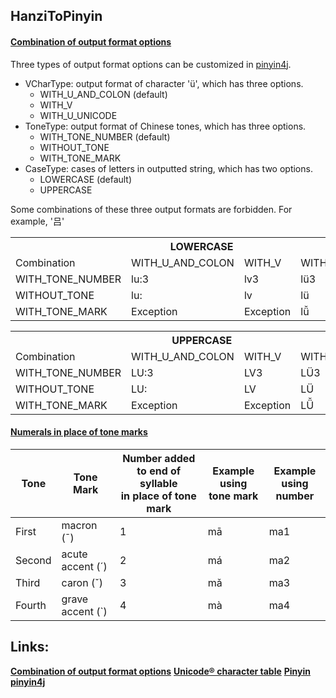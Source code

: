 ## HanziToPinyin

#### [Combination of output format options](http://pinyin4j.sourceforge.net/html/combination.html)
Three types of output format options can be customized in [pinyin4j](http://pinyin4j.sourceforge.net/). 

- VCharType: output format of character 'ü', which has three options. 
    - WITH_U_AND_COLON (default)
    - WITH_V
    - WITH_U_UNICODE
- ToneType: output format of Chinese tones, which has three options. 
    - WITH_TONE_NUMBER (default)
    - WITHOUT_TONE
    - WITH_TONE_MARK
- CaseType: cases of letters in outputted string, which has two options. 
    - LOWERCASE (default)
    - UPPERCASE

Some combinations of these three output formats are forbidden. For example, '吕' 

<table>
    <tr>
        <th colspan="4" align="center">LOWERCASE</th>
    </tr>
    <tr>
        <td>Combination</td>
        <td>WITH_U_AND_COLON</td>
        <td>WITH_V</td>
        <td>WITH_U_UNICODE</td>
    </tr>
    <tr>
        <td>WITH_TONE_NUMBER</td>
        <td>lu:3</td>
        <td>lv3</td>
        <td>l&#252;3</td>
    </tr>
    <tr>
        <td>WITHOUT_TONE</td>
        <td>lu:</td>
        <td>lv</td>
        <td>l&#252;</td>
    </tr>
    <tr>
        <td>WITH_TONE_MARK</td>
        <td>Exception</td>
        <td>Exception</td>
        <td>l&#474;</td>
    </tr>
</table>

<table>
    <tr>
        <th colspan="4" align="center">UPPERCASE</th>
    </tr>
    <tr>
        <td>Combination</td>
        <td>WITH_U_AND_COLON</td>
        <td>WITH_V</td>
        <td>WITH_U_UNICODE</td>
    </tr>
    <tr>
        <td>WITH_TONE_NUMBER</td>
        <td>LU:3</td>
        <td>LV3</td>
        <td>L&#220;3</td>
    </tr>
    <tr>
        <td>WITHOUT_TONE</td>
        <td>LU:</td>
        <td>LV</td>
        <td>L&#220;</td>
    </tr>
    <tr>
        <td>WITH_TONE_MARK</td>
        <td>Exception</td>
        <td>Exception</td>
        <td>L&#473;</td>
    </tr>
</table>

#### [Numerals in place of tone marks](https://en.wikipedia.org/wiki/Pinyin)

|Tone|Tone Mark|Number added to end of syllable <br/>in place of tone mark|Example using <br/>tone mark|Example using <br/>number|
|----|----|----|----|----|
|First|macron (&#175;)|1|m&#257;|ma1|
|Second|acute accent (&#180;)|2|m&#225;|ma2|
|Third|caron (&#711;)|3|m&#462;|ma3|
|Fourth|grave accent (&#96;)|4|m&#224;|ma4|

## Links:
**[Combination of output format options](http://pinyin4j.sourceforge.net/html/combination.html)**
**[Unicode&reg; character table](http://unicode-table.com/en/#control-character)**
**[Pinyin](https://en.wikipedia.org/wiki/Pinyin)**
**[pinyin4j](http://pinyin4j.sourceforge.net/)**
